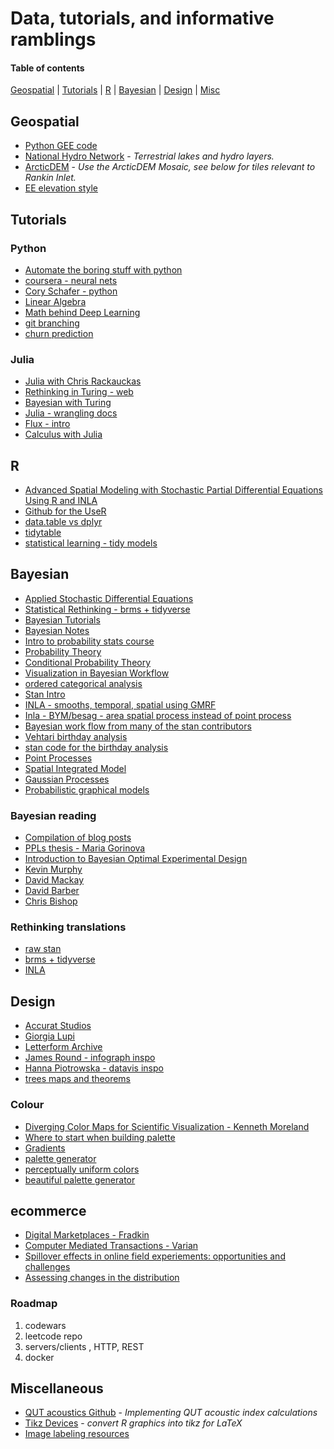 # Data, tutorials, and informative ramblings

#### Table of contents
[Geospatial](#geospatial) |
[Tutorials](#tutorials) |
[R](#r) |
[Bayesian](#bayesian) |
[Design](#design) |
[Misc](*miscellaneous)



## Geospatial

* [Python GEE code](https://github.com/giswqs/earthengine-py-notebooks)
* [National Hydro Network](https://open.canada.ca/data/en/dataset/a4b190fe-e090-4e6d-881e-b87956c07977) - *Terrestrial lakes and hydro layers.*
* [ArcticDEM](https://www.pgc.umn.edu/data/arcticdem/) - *Use the ArcticDEM Mosaic, see below for tiles relevant to Rankin Inlet.*
* [EE elevation style](https://www.staridasgeography.gr/earth-engine-turn-cold-pixels-to-a-colorful-terrain/)


## Tutorials
### Python
* [Automate the boring stuff with python](https://automatetheboringstuff.com/)
* [coursera - neural nets](https://www.coursera.org/learn/neural-networks-deep-learning)
* [Cory Schafer - python](https://www.youtube.com/watch?v=ZDa-Z5JzLYM)
* [Linear Algebra](https://pabloinsente.github.io/intro-linear-algebra#sets)
* [Math behind Deep Learning](http://d2l.ai/chapter_preliminaries/linear-algebra.html)
* [git branching](https://github.com/pcottle/learnGitBranching)
* [churn prediction](https://ragulpr.github.io/2016/12/22/WTTE-RNN-Hackless-churn-modeling/)

### Julia
* [Julia with Chris Rackauckas](http://ucidatascienceinitiative.github.io/IntroToJulia/)
* [Rethinking in Turing - web](https://statisticalrethinkingjulia.github.io/TuringModels.jl/)
* [Bayesian with Turing](https://storopoli.io/Turing-Workshop/)
* [Julia - wrangling docs](https://julia-data-query.readthedocs.io/en/latest/dplyr.html)
* [Flux - intro](https://medium.com/coffee-in-a-klein-bottle/deep-learning-with-julia-e7f15ad5080b)
* [Calculus with Julia](https://jverzani.github.io/CalculusWithJuliaNotes.jl/)

## R
* [Advanced Spatial Modeling with Stochastic Partial Differential Equations Using R and INLA](https://becarioprecario.bitbucket.io/spde-gitbook/index.html)
* [Github for the UseR](https://happygitwithr.com/)
* [data.table vs dplyr](https://atrebas.github.io/post/2019-03-03-datatable-dplyr/)
* [tidytable](https://markfairbanks.github.io/tidytable/)
* [statistical learning - tidy models](https://emilhvitfeldt.github.io/ISLR-tidymodels-labs/)

## Bayesian
* [Applied Stochastic Differential Equations](https://users.aalto.fi/~asolin/sde-book/sde-book.pdf)
* [Statistical Rethinking - brms + tidyverse](https://bookdown.org/ajkurz/Statistical_Rethinking_recoded/)
* [Bayesian Tutorials](https://github.com/stablemarkets/BayesianTutorials)
* [Bayesian Notes](https://jrnold.github.io/bayesian_notes/bayesian-computation.html)
* [Intro to probability stats course](https://ocw.mit.edu/courses/mathematics/18-05-introduction-to-probability-and-statistics-spring-2014/readings/)
* [Probability Theory](https://betanalpha.github.io/assets/case_studies/probability_theory.html)
* [Conditional Probability Theory](https://betanalpha.github.io/assets/case_studies/conditional_probability_theory.html)
* [Visualization in Bayesian Workflow](https://rss.onlinelibrary.wiley.com/doi/full/10.1111/rssa.12378)
* [ordered categorical analysis](https://psyarxiv.com/x8swp/)
* [Stan Intro](https://github.com/betanalpha/stan_intro/blob/master/stan_intro.pdf)
* [INLA - smooths, temporal, spatial using GMRF](https://06373067248184934733.googlegroups.com/attach/91cfa6d7b7c2566e/group-models.pdf?part=0.1&view=1&vt=ANaJVrHkWMN9MfUF5wJ48sUGGNvCAj4jmyXdmEMyjliCGwKKGpeSDuftJgSJTWKLV3lZt1TX8_1M2oMMTtKDEfrHFosB083RNWod6vVI1C49FxoZn8ytUso)
* [Inla - BYM/besag - area spatial process instead of point process](http://faculty.washington.edu/jonno/SISMIDmaterial/3-spatial1.pdf)
* [Bayesian work flow from many of the stan contributors](http://www.stat.columbia.edu/~gelman/research/unpublished/Bayesian_Workflow_article.pdf)
* [Vehtari birthday analysis](https://avehtari.github.io/casestudies/Birthdays/birthdays.html#Model_8+t_nu:_day_of_year_effect_with_Student's_t_prior)
* [stan code for the birthday analysis](https://github.com/avehtari/casestudies/tree/master/Birthdays)
* [Point Processes](https://benjamincretois.netlify.app/post/fitting-point-process-models-in-stan-part-2/)
* [Spatial Integrated Model](https://github.com/valentinlauret/SpatialIntegratedModelTursiops)
* [Gaussian Processes](https://distill.pub/2019/visual-exploration-gaussian-processes/)
* [Probabilistic graphical models](https://ermongroup.github.io/cs228-notes/)


### Bayesian reading
* [Compilation of blog posts](https://awesome-bayes.com/)
* [PPLs thesis - Maria Gorinova](https://arxiv.org/abs/2204.06868)
* [Introduction to Bayesian Optimal Experimental Design](https://desirivanova.com/post/boed-intro/)
* [Kevin Murphy](https://probml.github.io/pml-book/book1.html)
* [David Mackay](http://www.inference.org.uk/mackay/itila/)
* [David Barber](http://web4.cs.ucl.ac.uk/staff/D.Barber/pmwiki/pmwiki.php?n=Brml.Online)
* [Chris Bishop](https://www.microsoft.com/en-us/research/uploads/prod/2006/01/Bishop-Pattern-Recognition-and-Machine-Learning-2006.pdf)

### Rethinking translations
* [raw stan](https://vincentarelbundock.github.io/rethinking2/)
* [brms + tidyverse](https://bookdown.org/ajkurz/Statistical_Rethinking_recoded/)
* [INLA](https://akawiecki.github.io/statistical_rethinking_inla/)

## Design
* [Accurat Studios](https://www.accurat.it/)
* [Giorgia Lupi](http://giorgialupi.com/)
* [Letterform Archive](http://oa.letterformarchive.org/)
* [James Round - infograph inspo](https://dribbble.com/jamesrounddesign)
* [Hanna Piotrowska - datavis inspo](https://www.behance.net/hannapio)
* [trees maps and theorems](https://www.principiae.be/book/)


### Colour
* [Diverging Color Maps for Scientific Visualization - Kenneth Moreland](https://link.springer.com/chapter/10.1007%2F978-3-642-10520-3_9)
* [Where to start when building palette](https://refactoringui.com/previews/building-your-color-palette/)
* [Gradients](https://palx.jxnblk.com/)
* [palette generator](http://colormind.io/)
* [perceptually uniform colors](https://colorcet.com/gallery.html)
* [beautiful palette generator](https://meodai.github.io/poline/)

## ecommerce
* [Digital Marketplaces - Fradkin](https://andreyfradkin.com/assets/econ_of_digital.pdf)
* [Computer Mediated Transactions - Varian](https://www.sfu.ca/~palys/Varian-2010-ComputerMediatedTransactions.pdf)
* [Spillover effects in online field experiements: opportunities and challenges](https://wine2021-exp.github.io/)
* [Assessing changes in the distribution](https://lmc2179.github.io/posts/distributional-effects.html)

### Roadmap
  1. codewars
  2. leetcode repo
  3. servers/clients , HTTP, REST
  4. docker


## Miscellaneous
* [QUT acoustics Github](https://github.com/QutEcoacoustics/audio-analysis/tree/master/docs) - *Implementing QUT acoustic index calculations*
* [Tikz Devices](https://github.com/Sharpie/RTikZDevice) - *convert R graphics into tikz for LaTeX*
* [Image labeling resources](https://github.com/heartexlabs/awesome-data-labeling)
